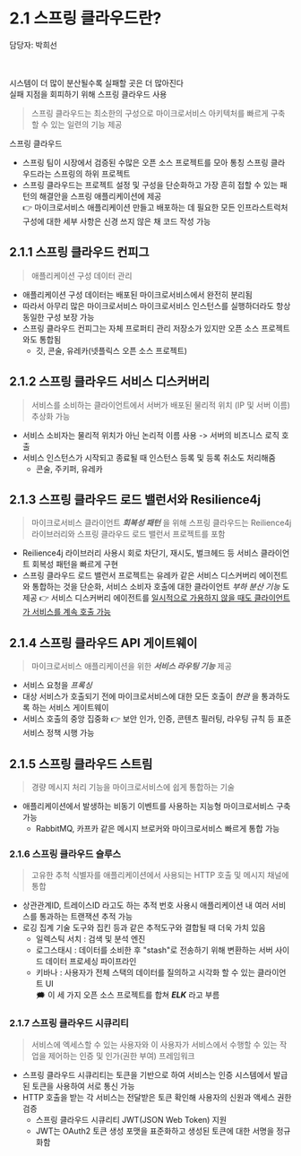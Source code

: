 # 2.1 스프링 클라우드란?

담당자: 박희선
</br>
</br>
</br>

시스템이 더 많이 분산될수록 실패할 곳은 더 많아진다 </br>
실패 지점을 회피하기 위해 스프링 클라우드 사용

> 스프링 클라우드는 최소한의 구성으로 마이크로서비스 아키텍처를 빠르게 구축할 수 있는 일련의 기능 제공

스프링 클라우드 </br>

- 스프링 팀이 시장에서 검증된 수많은 오픈 소스 프로젝트를 모아 통칭 스프링 클라우드라는 스프링의 하위 프로젝트
- 스프링 클라우드는 프로젝트 설정 및 구성을 단순화하고 가장 흔히 접할 수 있는 패턴의 해결안을 스프링 애플리케이션에 제공 </br> 👉 마이크로서비스 애플리케이션 만들고 배포하는 데 필요한 모든 인프라스트럭처 구성에 대한 세부 사항은 신경 쓰지 않은 채 코드 작성 가능

## 2.1.1 스프링 클라우드 컨피그

> 애플리케이션 구성 데이터 관리

- 애플리케이션 구성 데이터는 배포된 마이크로서비스에서 완전히 분리됨
- 따라서 아무리 많은 마이크로서비스 마이크로서비스 인스턴스를 실행하더라도 항상 동일한 구성 보장 가능
- 스프링 클라우드 컨피그는 자체 프로퍼티 관리 저장소가 있지만 오픈 소스 프로젝트와도 통합됨
  - 깃, 콘술, 유레카(넷플릭스 오픈 소스 프로젝트)

## 2.1.2 스프링 클라우드 서비스 디스커버리

> 서비스를 소비하는 클라이언트에서 서버가 배포된 물리적 위치 (IP 및 서버 이름) 추상화 가능

- 서비스 소비자는 물리적 위치가 아닌 논리적 이름 사용 -> 서버의 비즈니스 로직 호출
- 서비스 인스턴스가 시작되고 종료될 때 인스턴스 등록 및 등록 취소도 처리해줌
  - 콘술, 주키퍼, 유레카

## 2.1.3 스프링 클라우드 로드 밸런서와 Resilience4j

> 마이크로서비스 클라이언트 **_회복성 패턴_** 을 위해 스프링 클라우드는 Reilience4j 라이브러리와 스프링 클라우드 로드 밸런서 프로젝트를 포함

- Reilience4j 라이브러리 사용시 회로 차단기, 재시도, 벌크헤드 등 서비스 클라이언트 회복성 패턴을 빠르게 구현
- 스프링 클라우드 로드 밸런서 프로젝트는 유레카 같은 서비스 디스커버리 에이전트와 통합하는 것을 단순화, 서비스 소비자 호출에 대한 클라이언트 _부하 분산 기능_ 도 제공 👉 서비스 디스커버리 에이전트를 <u>일시적으로 가용하지 않을 때도 클라이언트가 서비스를 계속 호출 가능</u>

## 2.1.4 스프링 클라우드 API 게이트웨이

> 마이크로서비스 애플리케이션을 위한 **_서비스 라우팅 기능_** 제공

- 서비스 요청을 _프록싱_
- 대상 서비스가 호출되기 전에 마이크로서비스에 대한 모든 호출이 _현관_ 을 통과하도록 하는 서비스 게이트웨이
- 서비스 호출의 중앙 집중화 👉 보안 인가, 인증, 콘텐츠 필러팅, 라우팅 규칙 등 표준 서비스 정책 시행 가능

## 2.1.5 스프링 클라우드 스트림

> 경량 메시지 처리 기능을 마이크로서비스에 쉽게 통합하는 기술

- 애플리케이션에서 발생하는 비동기 이벤트를 사용하는 지능형 마이크로서비스 구축 가능
  - RabbitMQ, 카프카 같은 메시지 브로커와 마이크로서비스 빠르게 통합 가능

### 2.1.6 스프링 클라우드 슬루스

> 고유한 추척 식별자를 애플리케이션에서 사용되는 HTTP 호출 및 메시지 채널에 통합

- 상관관계ID, 트레이스ID 라고도 하는 추적 번호 사용시 애플리케이션 내 여러 서비스를 통과하는 트랜잭션 추적 가능
- 로깅 집계 기술 도구와 집킨 등과 같은 추적도구와 결합될 때 더욱 가치 있음
  - 일렉스틱 서치 : 검색 및 분석 엔진
  - 로그스태시 : 데이터를 소비한 후 "stash"로 전송하기 위해 변환하는 서버 사이드 데이터 프로세싱 파이프라인
  - 키바나 : 사용자가 전체 스택의 데이터를 질의하고 시각화 할 수 있는 클라이언트 UI </br>
    🗯 이 세 가지 오픈 소스 프로젝트를 합쳐 **_ELK_** 라고 부름

### 2.1.7 스프링 클라우드 시큐리티

> 서비스에 엑세스할 수 있는 사용자와 이 사용자가 서비스에서 수행할 수 있는 작업을 제어하는 인증 및 인가(권한 부여) 프레임워크

- 스프링 클라우드 시큐리티는 토큰을 기반으로 하여 서비스는 인증 시스템에서 발급된 토큰을 사용하여 서로 통신 가능
- HTTP 호출을 받는 각 서비스는 전달받은 토큰 확인해 사용자의 신원과 액세스 권한 검증
  - 스프링 클라우드 시큐리티 JWT(JSON Web Token) 지원
  - JWT는 OAuth2 토큰 생성 포맷을 표준화하고 생성된 토큰에 대한 서명을 정규화함
